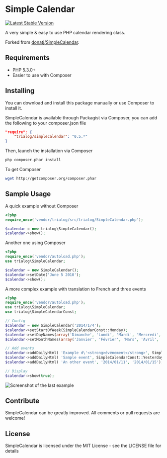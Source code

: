 # Simple Calendar

[![Latest Stable Version](https://poser.pugx.org/trialog/simplecalendar/v/stable.png)](https://packagist.org/packages/trialog/simplecalendar)

A very simple & easy to use PHP calendar rendering class.

Forked from [donatj/SimpleCalendar](https://github.com/donatj/SimpleCalendar).

## Requirements

  - PHP 5.3.0+
  - Easier to use with Composer
  
## Installing

You can download and install this package manually or use Composer to install it.

SimpleCalendar is available through Packagist via Composer, you can add the following to your composer.json file
```json
"require": {
	"trialog/simplecalendar": "0.5.*"
}
```

Then, launch the installation via Composer
```bash
php composer.phar install
```

To get Composer
```bash
wget http://getcomposer.org/composer.phar
```

## Sample Usage

A quick example without Composer
```php
<?php
require_once('vendor/trialog/src/trialog/SimpleCalendar.php');

$calendar = new trialog\SimpleCalendar();  
$calendar->show();
```

Another one using Composer
```php
<?php
require_once('vendor/autoload.php');
use trialog\SimpleCalendar;

$calendar = new SimpleCalendar();  
$calendar->setDate('June 5 2010');  
$calendar->show();
```

A more complex example with translation to French and three events
```php
<?php
require_once('vendor/autoload.php');
use trialog\SimpleCalendar;
use trialog\SimpleCalendarConst;

// Config
$calendar = new SimpleCalendar('2014/1/4');
$calendar->setStartOfWeek(SimpleCalendarConst::Monday);
$calendar->setDayNames(array('Dimanche', 'Lundi', 'Mardi', 'Mercredi', 'Jeudi', 'Vendredi', 'Samedi'));
$calendar->setMonthNames(array('Janvier', 'Février', 'Mars', 'Avril', 'Mai', 'Juin', 'Juillet', 'Août', 'Septembre', 'Octobre', 'Novembre', 'Décembre'));

// Add events
$calendar->addDailyHtml( 'Example d\'<strong>événement</strong>', SimpleCalendarConst::Yesterday, SimpleCalendarConst::Tomorrow, 'D\'autres petits détails...');
$calendar->addDailyHtml( 'Sample event', SimpleCalendarConst::Yesterday);
$calendar->addDailyHtml( 'An other event', '2014/01/11', '2014/01/15');

// Display
$calendar->show(true);
```

![Screenshot of the last example](https://raw.github.com/trialog/SimpleCalendar/master/example/screenshot.png)


## Contribute

SimpleCalendar can be greatly improved. All comments or pull requests are welcome!

## License

SimpleCalendar is licensed under the MIT License - see the LICENSE file for details
